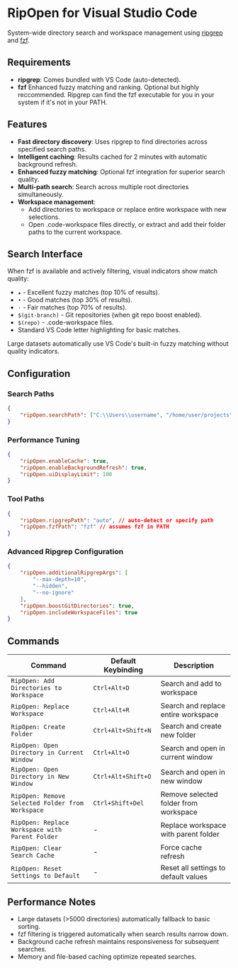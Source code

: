 # RipOpen for Visual Studio Code

System-wide directory search and workspace management using [ripgrep](https://github.com/BurntSushi/ripgrep) and [fzf](https://github.com/junegunn/fzf).

## Requirements

- **ripgrep**: Comes bundled with VS Code (auto-detected).
- **fzf** Enhanced fuzzy matching and ranking. Optional but highly reccommended. Ripgrep can find the fzf executable for you in your system if it's not in your PATH.

## Features

- **Fast directory discovery**: Uses ripgrep to find directories across specified search paths.
- **Intelligent caching**: Results cached for 2 minutes with automatic background refresh.
- **Enhanced fuzzy matching**: Optional fzf integration for superior search quality.
- **Multi-path search**: Search across multiple root directories simultaneously.
- **Workspace management**:
  - Add directories to workspace or replace entire workspace with new selections.
  - Open .code-workspace files directly, or extract and add their folder paths to the current workspace.

## Search Interface

When fzf is available and actively filtering, visual indicators show match quality:

- `★` - Excellent fuzzy matches (top 10% of results).
- `•` - Good matches (top 30% of results).
- `·` - Fair matches (top 70% of results).
- `$(git-branch)` - Git repositories (when git repo boost enabled).
- `$(repo)` - .code-workspace files.
- Standard VS Code letter highlighting for basic matches.

Large datasets automatically use VS Code's built-in fuzzy matching without quality indicators.

## Configuration

### Search Paths

```json
{
	"ripOpen.searchPath": ["C:\\Users\\username", "/home/user/projects"]
}
```

### Performance Tuning

```json
{
	"ripOpen.enableCache": true,
	"ripOpen.enableBackgroundRefresh": true,
	"ripOpen.uiDisplayLimit": 100
}
```

### Tool Paths

```json
{
	"ripOpen.ripgrepPath": "auto", // auto-detect or specify path
	"ripOpen.fzfPath": "fzf" // assumes fzf in PATH
}
```

### Advanced Ripgrep Configuration

```json
{
	"ripOpen.additionalRipgrepArgs": [
		"--max-depth=10",
		"--hidden",
		"--no-ignore"
	],
	"ripOpen.boostGitDirectories": true,
	"ripOpen.includeWorkspaceFiles": true
}
```

## Commands

| Command                                          | Default Keybinding | Description                           |
| ------------------------------------------------ | ------------------ | ------------------------------------- |
| `RipOpen: Add Directories to Workspace`          | `Ctrl+Alt+D`       | Search and add to workspace           |
| `RipOpen: Replace Workspace`                     | `Ctrl+Alt+R`       | Search and replace entire workspace   |
| `RipOpen: Create Folder`                         | `Ctrl+Alt+Shift+N` | Search and create new folder          |
| `RipOpen: Open Directory in Current Window`      | `Ctrl+Alt+O`       | Search and open in current window     |
| `RipOpen: Open Directory in New Window`          | `Ctrl+Alt+Shift+O` | Search and open in new window         |
| `RipOpen: Remove Selected Folder from Workspace` | `Ctrl+Shift+Del`   | Remove selected folder from workspace |
| `RipOpen: Replace Workspace with Parent Folder`  | -                  | Replace workspace with parent folder  |
| `RipOpen: Clear Search Cache`                    | -                  | Force cache refresh                   |
| `RipOpen: Reset Settings to Default`             | -                  | Reset all settings to default values  |

## Performance Notes

- Large datasets (>5000 directories) automatically fallback to basic sorting.
- fzf filtering is triggered automatically when search results narrow down.
- Background cache refresh maintains responsiveness for subsequent searches.
- Memory and file-based caching optimize repeated searches.
